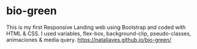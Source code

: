 # bio-green
This is my first Responsive Landing web using Bootstrap and coded with HTML & CSS. I used variables, flex-box, background-clip, pseudo-classes, animaciones & media query.
https://nataliaves.github.io/bio-green/
